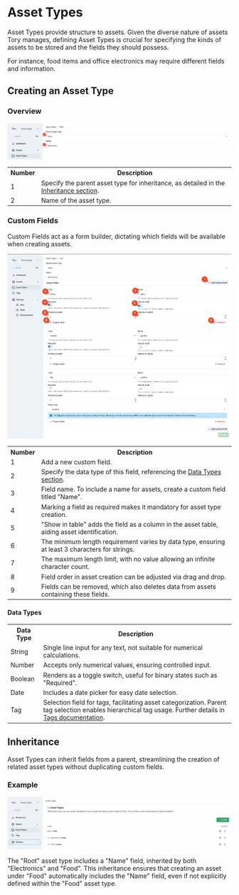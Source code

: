 # Asset Types

Asset Types provide structure to assets. Given the diverse nature of assets Tory manages, defining Asset Types is crucial for specifying the kinds of assets to be stored and the fields they should possess.

For instance, food items and office electronics may require different fields and information.

## Creating an Asset Type

### Overview

<img src="./assets/asset-type-edit-basic-explanation-upper.png"/>

<table>
  <tr>
    <th>Number</th>
    <th>Description</th>
  </tr>
  <tr>
    <td>1</td>
    <td>Specify the parent asset type for inheritance, as detailed in the <a href="#inheritance">Inheritance section</a>.</td>
  </tr>
  <tr>
    <td>2</td>
    <td>Name of the asset type.</td>
  </tr>
</table>

### Custom Fields

Custom Fields act as a form builder, dictating which fields will be available when creating assets.

<img src="./assets/asset-type-edit-basic-explanation-lower.png"/>

<table>
  <tr>
    <th>Number</th>
    <th>Description</th>
  </tr>
  <tr>
    <td>1</td>
    <td>Add a new custom field.</td>
  </tr>
  <tr>
    <td>2</td>
    <td>Specify the data type of this field, referencing the <a href="#data-types">Data Types section</a>.</td>
  </tr>
  <tr>
    <td>3</td>
    <td>Field name. To include a name for assets, create a custom field titled "Name".</td>
  </tr>
  <tr>
    <td>4</td>
    <td>Marking a field as required makes it mandatory for asset type creation.</td>
  </tr>
  <tr>
    <td>5</td>
    <td>"Show in table" adds the field as a column in the asset table, aiding asset identification.</td>
  </tr>
  <tr>
    <td>6</td>
    <td>The minimum length requirement varies by data type, ensuring at least 3 characters for strings.</td>
  </tr>
  <tr>
    <td>7</td>
    <td>The maximum length limit, with no value allowing an infinite character count.</td>
  </tr>
  <tr>
    <td>8</td>
    <td>Field order in asset creation can be adjusted via drag and drop.</td>
  </tr>
  <tr>
    <td>9</td>
    <td>Fields can be removed, which also deletes data from assets containing these fields.</td>
  </tr>
</table>

#### Data Types

<table>
  <tr>
    <th>Data Type</th>
    <th>Description</th>
  </tr>
  <tr>
    <td>String</td>
    <td>Single line input for any text, not suitable for numerical calculations.</td>
  </tr>
  <tr>
    <td>Number</td>
    <td>Accepts only numerical values, ensuring controlled input.</td>
  </tr>
  <tr>
    <td>Boolean</td>
    <td>Renders as a toggle switch, useful for binary states such as "Required".</td>
  </tr>
  <tr>
    <td>Date</td>
    <td>Includes a date picker for easy date selection.</td>
  </tr>
  <tr>
    <td>Tag</td>
    <td>Selection field for tags, facilitating asset categorization. Parent tag selection enables hierarchical tag usage. Further details in <a href="./tags.md">Tags documentation</a>.</td>
  </tr>
</table>

## Inheritance

Asset Types can inherit fields from a parent, streamlining the creation of related asset types without duplicating custom fields.

### Example

<img src="./assets/asset-type-list.png" />

The "Root" asset type includes a "Name" field, inherited by both "Electronics" and "Food". This inheritance ensures that creating an asset under "Food" automatically includes the "Name" field, even if not explicitly defined within the "Food" asset type.

